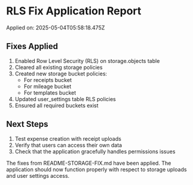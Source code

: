 
# RLS Fix Application Report

Applied on: 2025-05-04T05:58:18.475Z

## Fixes Applied

1. Enabled Row Level Security (RLS) on storage.objects table
2. Cleared all existing storage policies
3. Created new storage bucket policies:
   - For receipts bucket
   - For mileage bucket
   - For templates bucket
4. Updated user_settings table RLS policies
5. Ensured all required buckets exist

## Next Steps

1. Test expense creation with receipt uploads
2. Verify that users can access their own data
3. Check that the application gracefully handles permissions issues

The fixes from README-STORAGE-FIX.md have been applied. The application should now function properly with respect to storage uploads and user settings access.
